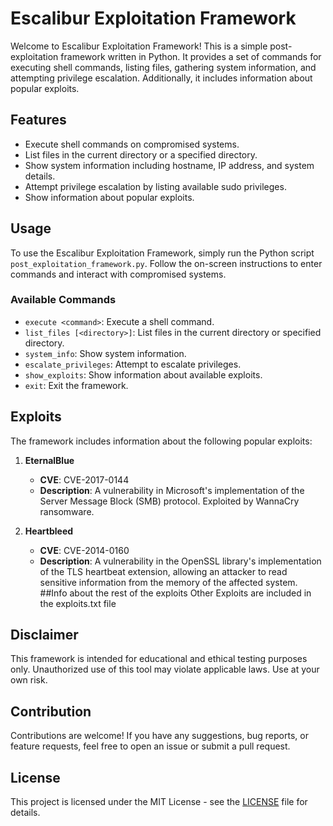 # Escalibur Exploitation Framework

Welcome to Escalibur Exploitation Framework! This is a simple post-exploitation framework written in Python. It provides a set of commands for executing shell commands, listing files, gathering system information, and attempting privilege escalation. Additionally, it includes information about popular exploits.

## Features

- Execute shell commands on compromised systems.
- List files in the current directory or a specified directory.
- Show system information including hostname, IP address, and system details.
- Attempt privilege escalation by listing available sudo privileges.
- Show information about popular exploits.

## Usage

To use the Escalibur Exploitation Framework, simply run the Python script `post_exploitation_framework.py`. Follow the on-screen instructions to enter commands and interact with compromised systems.

### Available Commands

- `execute <command>`: Execute a shell command.
- `list_files [<directory>]`: List files in the current directory or specified directory.
- `system_info`: Show system information.
- `escalate_privileges`: Attempt to escalate privileges.
- `show_exploits`: Show information about available exploits.
- `exit`: Exit the framework.

## Exploits

The framework includes information about the following popular exploits:

1. **EternalBlue**
   - **CVE**: CVE-2017-0144
   - **Description**: A vulnerability in Microsoft's implementation of the Server Message Block (SMB) protocol. Exploited by WannaCry ransomware.

2. **Heartbleed**
   - **CVE**: CVE-2014-0160
   - **Description**: A vulnerability in the OpenSSL library's implementation of the TLS heartbeat extension, allowing an attacker to read sensitive information from the memory of the affected system.
   ##Info about the rest of the exploits
   Other Exploits are included in the exploits.txt file

## Disclaimer

This framework is intended for educational and ethical testing purposes only. Unauthorized use of this tool may violate applicable laws. Use at your own risk.

## Contribution

Contributions are welcome! If you have any suggestions, bug reports, or feature requests, feel free to open an issue or submit a pull request.

## License

This project is licensed under the MIT License - see the [LICENSE](LICENSE) file for details.

